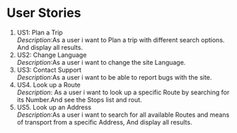 # User Stories

1. US1: Plan a Trip<br>
_Description_:As a user i want to Plan a trip with different search options. 
And display all results.
2. US2: Change Language<br>
_Description_:As a user i want to change the site Language.
3. US3: Contact Support<br>
_Description_:As a user i want to be able to report bugs with the site.
4. US4. Look up a Route<br>
_Description_: As a user i want to look up a specific Route by searching for its Number.And see the Stops list and rout.
5. US5. Look up an Address<br>
_Description_:As a user i want to search for all available Routes and means of transport from a specific Address, And display all results.



